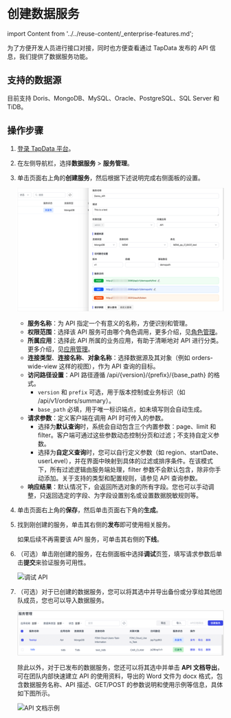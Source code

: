 # 创建数据服务

import Content from '../../reuse-content/_enterprise-features.md';

<Content />

为了方便开发人员进行接口对接，同时也方便查看通过 TapData 发布的 API 信息，我们提供了数据服务功能。

## 支持的数据源

目前支持 Doris、MongoDB、MySQL、Oracle、PostgreSQL、SQL Server 和 TiDB。


## 操作步骤

1. [登录 TapData 平台](../log-in.md)。

2. 在左侧导航栏，选择**数据服务** > **服务管理**。

3. 单击页面右上角的**创建服务**，然后根据下述说明完成右侧面板的<span id="settings">设置</span>。

   ![](../../images/create_api_service.png)

   * **服务名称**：为 API 指定一个有意义的名称，方便识别和管理。
   * **权限范围**：选择该 API 服务可由哪个角色调用，更多介绍，见[角色管理](../manage-system/manage-role.md)。
   * **所属应用**：选择此 API 所属的业务应用，有助于清晰地对 API 进行分类。更多介绍，见[应用管理](manage-app.md)。
   * **连接类型**、**连接名称**、**对象名称**：选择数据源及其对象（例如 orders-wide-view 这样的视图），作为 API 查询的目标。
   * **访问路径设置**：API 路径遵循 /api/{version}/{prefix}/{base_path} 的格式。
     * `version` 和 `prefix` 可选，用于版本控制或业务标识（如 /api/v1/orders/summary）。
     * `base_path` 必填，用于唯一标识端点，如未填写则会自动生成。
    * **请求参数**：定义客户端在调用 API 时可传入的参数。
      * 选择为**默认查询**时，系统会自动包含三个内置参数：page、limit 和 filter。客户端可通过这些参数动态控制分页和过滤；不支持自定义参数。
      * 选择为**自定义查询**时，您可以自行定义参数（如 region、startDate、userLevel），并在界面中映射到具体的过滤或排序条件。在该模式下，所有过滤逻辑由服务端处理，filter 参数不会默认包含，除非你手动添加。关于支持的类型和配置规则，请参见 API 查询参数。
   * **响应结果**：默认情况下，会返回所选对象的所有字段。您也可以手动调整，只返回选定的字段、为字段设置别名或设置数据脱敏规则等。

4. 单击页面右上角的**保存**，然后单击页面右下角的**生成**。

5. 找到刚创建的服务，单击其右侧的**发布**即可使用相关服务。

   如果后续不再需要该 API 服务，可单击其右侧的**下线**。

6. （可选）单击刚创建的服务，在右侧面板中选择**调试**页签，填写请求参数后单击**提交**来验证服务可用性。

   ![调试 API](../../images/try_query_api.png)

7. （可选）对于已创建的数据服务，您可以将其<span id="release330-export-api">选中并导出</span>备份或分享给其他团队成员，您也可以导入数据服务。

   ![导入/导出 API 服务](../../images/import_export_api.png)

   除此以外，对于已发布的数据服务，您还可以将其选中并单击 **API 文档导出**，可在团队内部快速建立 API 的使用资料，导出的 Word 文件为 docx 格式，包含数据服务名称、API 描述、GET/POST 的参数说明和使用示例等信息，具体如下图所示。

   ![API 文档示例](../../images/export_api_docx.png)

   
